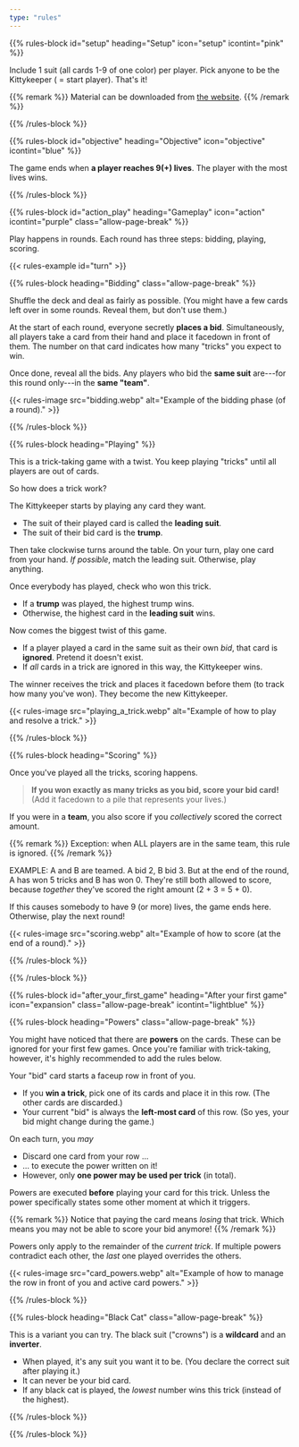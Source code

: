 ```yaml
---
type: "rules"
---
```


{{% rules-block id="setup" heading="Setup" icon="setup" icontint="pink" %}}

Include 1 suit (all cards 1-9 of one color) per player. Pick anyone to be the Kittykeeper ( = start player). That's it!

{{% remark %}}
Material can be downloaded from [the website](https://pandaqi.com/the-outnumbered-series/count-to/nine-lives-tricksy-kittens/).
{{% /remark %}}

{{% /rules-block %}}

{{% rules-block id="objective" heading="Objective" icon="objective" icontint="blue" %}}

The game ends when **a player reaches 9(+) lives**. The player with the most lives wins.

{{% /rules-block %}}

{{% rules-block id="action_play" heading="Gameplay" icon="action" icontint="purple" class="allow-page-break" %}}

Play happens in rounds. Each round has three steps: bidding, playing, scoring.

{{< rules-example id="turn" >}}

{{% rules-block heading="Bidding" class="allow-page-break" %}}

Shuffle the deck and deal as fairly as possible. (You might have a few cards left over in some rounds. Reveal them, but don't use them.)

At the start of each round, everyone secretly **places a bid**. Simultaneously, all players take a card from their hand and place it facedown in front of them. The number on that card indicates how many "tricks" you expect to win.

Once done, reveal all the bids. Any players who bid the **same suit** are---for this round only---in the **same "team"**.

{{< rules-image src="bidding.webp" alt="Example of the bidding phase (of a round)." >}}

{{% /rules-block %}}

{{% rules-block heading="Playing" %}}

This is a trick-taking game with a twist. You keep playing "tricks" until all players are out of cards.

So how does a trick work?

The Kittykeeper starts by playing any card they want. 
* The suit of their played card is called the **leading suit**.
* The suit of their bid card is the **trump**.

Then take clockwise turns around the table. On your turn, play one card from your hand. _If possible_, match the leading suit. Otherwise, play anything.

Once everybody has played, check who won this trick.
* If a **trump** was played, the highest trump wins.
* Otherwise, the highest card in the **leading suit** wins.

Now comes the biggest twist of this game.
* If a player played a card in the same suit as their own _bid_, that card is **ignored**. Pretend it doesn't exist.
* If _all_ cards in a trick are ignored in this way, the Kittykeeper wins.

The winner receives the trick and places it facedown before them (to track how many you've won). They become the new Kittykeeper.

{{< rules-image src="playing_a_trick.webp" alt="Example of how to play and resolve a trick." >}}

{{% /rules-block %}}

{{% rules-block heading="Scoring" %}}

Once you've played all the tricks, scoring happens.

> **If you won exactly as many tricks as you bid, score your bid card!** (Add it facedown to a pile that represents your lives.)

If you were in a **team**, you also score if you _collectively_ scored the correct amount. 

{{% remark %}}
Exception: when ALL players are in the same team, this rule is ignored.
{{% /remark %}}

EXAMPLE: A and B are teamed. A bid 2, B bid 3. But at the end of the round, A has won 5 tricks and B has won 0. They're still both allowed to score, because _together_ they've scored the right amount (2 + 3 = 5 + 0). 

If this causes somebody to have 9 (or more) lives, the game ends here. Otherwise, play the next round!

{{< rules-image src="scoring.webp" alt="Example of how to score (at the end of a round)." >}}

{{% /rules-block %}}

{{% /rules-block %}}

{{% rules-block id="after_your_first_game" heading="After your first game" icon="expansion" class="allow-page-break" icontint="lightblue" %}}

{{% rules-block heading="Powers" class="allow-page-break" %}}

You might have noticed that there are **powers** on the cards. These can be ignored for your first few games. Once you're familiar with trick-taking, however, it's highly recommended to add the rules below.

Your "bid" card starts a faceup row in front of you.

* If you **win a trick**, pick one of its cards and place it in this row. (The other cards are discarded.)
* Your current "bid" is always the **left-most card** of this row. (So yes, your bid might change during the game.)

On each turn, you _may_

* Discard one card from your row ...
* ... to execute the power written on it!
* However, only **one power may be used per trick** (in total).

Powers are executed **before** playing your card for this trick. Unless the power specifically states some other moment at which it triggers.

{{% remark %}}
Notice that paying the card means _losing_ that trick. Which means you may not be able to score your bid anymore!
{{% /remark %}}

Powers only apply to the remainder of the _current trick_. If multiple powers contradict each other, the _last_ one played overrides the others.

{{< rules-image src="card_powers.webp" alt="Example of how to manage the row in front of you and active card powers." >}}

{{% /rules-block %}}

{{% rules-block heading="Black Cat"  class="allow-page-break" %}}

This is a variant you can try. The black suit ("crowns") is a **wildcard** and an **inverter**.

* When played, it's any suit you want it to be. (You declare the correct suit after playing it.)
* It can never be your bid card.
* If any black cat is played, the _lowest_ number wins this trick (instead of the highest).

{{% /rules-block %}}

{{% /rules-block %}}